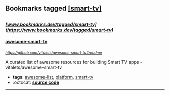 ## Bookmarks tagged [[smart-tv]](https://www.bookmarks.dev?q=[smart-tv])

_<sup><sup>[www.bookmarks.dev/tagged/smart-tv](https://www.bookmarks.dev/tagged/smart-tv)</sup></sup>_
---
#### [awesome-smart-tv](https://github.com/vitalets/awesome-smart-tv#readme)
_<sup>https://github.com/vitalets/awesome-smart-tv#readme</sup>_

A curated list of awesome resources for building Smart TV apps - vitalets/awesome-smart-tv
* **tags**: [awesome-list](../tagged/awesome-list.md), [platform](../tagged/platform.md), [smart-tv](../tagged/smart-tv.md)
* :octocat: **[source code](https://github.com/vitalets/awesome-smart-tv#readme)**
---
